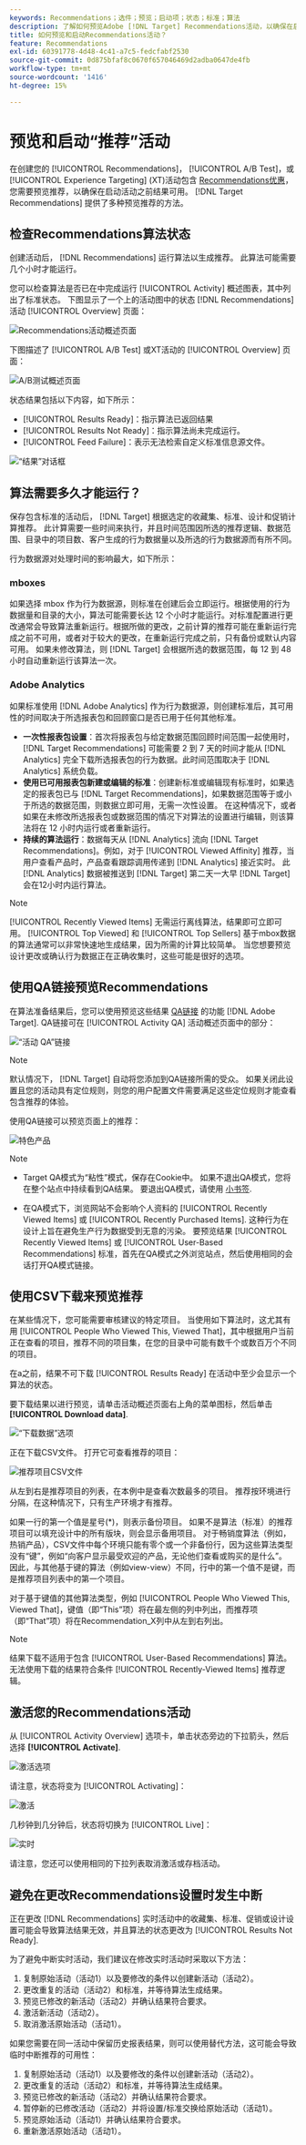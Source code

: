 ```yaml
---
keywords: Recommendations；选件；预览；启动项；状态；标准；算法
description: 了解如何预览Adobe [!DNL Target] Recommendations活动，以确保在启动该活动之前能够获得结果。
title: 如何预览和启动Recommendations活动？
feature: Recommendations
exl-id: 60391778-4d48-4c41-a7c5-fedcfabf2530
source-git-commit: 0d875bfaf8c0670f657046469d2adba0647de4fb
workflow-type: tm+mt
source-wordcount: '1416'
ht-degree: 15%

---
```


# 预览和启动“推荐”活动

在创建您的 [!UICONTROL Recommendations]， [!UICONTROL A/B Test]，或 [!UICONTROL Experience Targeting] (XT)活动包含 [Recommendations优惠](/help/main/c-recommendations/recommendations-as-an-offer.md)，您需要预览推荐，以确保在启动活动之前结果可用。 [!DNL Target Recommendations] 提供了多种预览推荐的方法。

## 检查Recommendations算法状态

创建活动后， [!DNL Recommendations] 运行算法以生成推荐。 此算法可能需要几个小时才能运行。

您可以检查算法是否已在中完成运行 [!UICONTROL Activity] 概述图表，其中列出了标准状态。 下图显示了一个上的活动图中的状态 [!DNL Recommendations] 活动 [!UICONTROL Overview] 页面：

![Recommendations活动概述页面](/help/main/c-recommendations/t-create-recs-activity/assets/recs-overview.png)

下图描述了 [!UICONTROL A/B Test] 或XT活动的 [!UICONTROL Overview] 页面：

![A/B测试概述页面](/help/main/c-recommendations/t-create-recs-activity/assets/ab-overview.png)

状态结果包括以下内容，如下所示：

* [!UICONTROL Results Ready]：指示算法已返回结果
* [!UICONTROL Results Not Ready]：指示算法尚未完成运行。
* [!UICONTROL Feed Failure]：表示无法检索自定义标准信息源文件。

![“结果”对话框](/help/main/c-recommendations/c-algorithms/assets/criteria_status_multi.png)

## 算法需要多久才能运行？

保存包含标准的活动后， [!DNL Target] 根据选定的收藏集、标准、设计和促销计算推荐。 此计算需要一些时间来执行，并且时间范围因所选的推荐逻辑、数据范围、目录中的项目数、客户生成的行为数据量以及所选的行为数据源而有所不同。

行为数据源对处理时间的影响最大，如下所示：

### mboxes

如果选择 mbox 作为行为数据源，则标准在创建后会立即运行。根据使用的行为数据量和目录的大小，算法可能需要长达 12 个小时才能运行。对标准配置进行更改通常会导致算法重新运行。根据所做的更改，之前计算的推荐可能在重新运行完成之前不可用，或者对于较大的更改，在重新运行完成之前，只有备份或默认内容可用。 如果未修改算法，则 [!DNL Target] 会根据所选的数据范围，每 12 到 48 小时自动重新运行该算法一次。

### Adobe Analytics

如果标准使用 [!DNL Adobe Analytics] 作为行为数据源，则创建标准后，其可用性的时间取决于所选报表包和回顾窗口是否已用于任何其他标准。

* **一次性报表包设置**：首次将报表包与给定数据范围回顾时间范围一起使用时，[!DNL Target Recommendations] 可能需要 2 到 7 天的时间才能从 [!DNL Analytics] 完全下载所选报表包的行为数据。此时间范围取决于 [!DNL Analytics] 系统负载。
* **使用已可用报表包新建或编辑的标准**：创建新标准或编辑现有标准时，如果选定的报表包已与 [!DNL Target Recommendations]，如果数据范围等于或小于所选的数据范围，则数据立即可用，无需一次性设置。 在这种情况下，或者如果在未修改所选报表包或数据范围的情况下对算法的设置进行编辑，则该算法将在 12 小时内运行或者重新运行。
* **持续的算法运行**：数据每天从 [!DNL Analytics] 流向 [!DNL Target Recommendations]。例如，对于 [!UICONTROL Viewed Affinity] 推荐，当用户查看产品时，产品查看跟踪调用传递到 [!DNL Analytics] 接近实时。 此 [!DNL Analytics] 数据被推送到 [!DNL Target] 第二天一大早 [!DNL Target] 会在12小时内运行算法。

>[!NOTE]
>
>[!UICONTROL Recently Viewed Items] 无需运行离线算法，结果即可立即可用。 [!UICONTROL Top Viewed] 和 [!UICONTROL Top Sellers] 基于mbox数据的算法通常可以非常快速地生成结果，因为所需的计算比较简单。 当您想要预览设计更改或确认行为数据正在正确收集时，这些可能是很好的选项。

## 使用QA链接预览Recommendations

在算法准备结果后，您可以使用预览这些结果 [QA链接](/help/main/c-activities/c-activity-qa/activity-qa.md) 的功能 [!DNL Adobe Target]. QA链接可在 [!UICONTROL Activity QA] 活动概述页面中的部分：

![“活动 QA”链接](/help/main/c-recommendations/t-create-recs-activity/assets/qa-link.png)

>[!NOTE]
>
>默认情况下， [!DNL Target] 自动将您添加到QA链接所需的受众。 如果关闭此设置且您的活动具有定位规则，则您的用户配置文件需要满足这些定位规则才能查看包含推荐的体验。

使用QA链接可以预览页面上的推荐：

![特色产品](/help/main/c-recommendations/t-create-recs-activity/assets/featured-products.png)

>[!NOTE]
>
>* Target QA模式为“粘性”模式，保存在Cookie中。 如果不退出QA模式，您将在整个站点中持续看到QA结果。 要退出QA模式，请使用 [小书签](/help/main/c-activities/c-activity-qa/activity-qa-bookmark.md).
>
>* 在QA模式下，浏览网站不会影响个人资料的 [!UICONTROL Recently Viewed Items] 或 [!UICONTROL Recently Purchased Items]. 这种行为在设计上旨在避免生产行为数据受到无意的污染。 要预览结果 [!UICONTROL Recently Viewed Items] 或 [!UICONTROL User-Based Recommendations] 标准，首先在QA模式之外浏览站点，然后使用相同的会话打开QA模式链接。

## 使用CSV下载来预览推荐

在某些情况下，您可能需要审核建议的特定项目。 当使用如下算法时，这尤其有用 [!UICONTROL People Who Viewed This, Viewed That]，其中根据用户当前正在查看的项目，推荐不同的项目集，在您的目录中可能有数千个或数百万个不同的项目。

在a之前，结果不可下载 [!UICONTROL Results Ready] 在活动中至少会显示一个算法的状态。

要下载结果以进行预览，请单击活动概述页面右上角的菜单图标，然后单击 **[!UICONTROL Download data]**.

![“下载数据”选项](/help/main/c-recommendations/t-create-recs-activity/assets/download-data.png)

正在下载CSV文件。 打开它可查看推荐的项目：

![推荐项目CSV文件](/help/main/c-recommendations/t-create-recs-activity/assets/recommended-items.png)

从左到右是推荐项目的列表，在本例中是查看次数最多的项目。 推荐按环境进行分隔，在这种情况下，只有生产环境才有推荐。

如果一行的第一个值是星号(*)，则表示备份项目。 如果不是算法（标准）的推荐项目可以填充设计中的所有版块，则会显示备用项目。 对于畅销度算法（例如，热销产品），CSV文件中每个环境只能有零个或一个非备份行，因为这些算法类型没有“键”，例如“向客户显示最受欢迎的产品，无论他们查看或购买的是什么”。 因此，与其他基于键的算法（例如view-view）不同，行中的第一个值不是键，而是推荐项目列表中的第一个项目。

对于基于键值的其他算法类型，例如 [!UICONTROL People Who Viewed This, Viewed That]，键值（即“This”项）将在最左侧的列中列出，而推荐项（即“That”项）将在Recommendation_X列中从左到右列出。

>[!NOTE]
>
>结果下载不适用于包含 [!UICONTROL User-Based Recommendations] 算法。 无法使用下载的结果符合条件 [!UICONTROL Recently-Viewed Items] 推荐逻辑。

## 激活您的Recommendations活动

从 [!UICONTROL Activity Overview] 选项卡，单击状态旁边的下拉箭头，然后选择 **[!UICONTROL Activate]**.

![激活选项](/help/main/c-recommendations/t-create-recs-activity/assets/activate.png)

请注意，状态将变为 [!UICONTROL Activating]：

![激活](/help/main/c-recommendations/t-create-recs-activity/assets/activating.png)

几秒钟到几分钟后，状态将切换为 [!UICONTROL Live]：

![实时](/help/main/c-recommendations/t-create-recs-activity/assets/live.png)

请注意，您还可以使用相同的下拉列表取消激活或存档活动。

## 避免在更改Recommendations设置时发生中断

正在更改 [!DNL Recommendations] 实时活动中的收藏集、标准、促销或设计设置可能会导致算法结果无效，并且算法的状态更改为 [!UICONTROL Results Not Ready].

为了避免中断实时活动，我们建议在修改实时活动时采取以下方法：

1. 复制原始活动（活动1）以及要修改的条件以创建新活动（活动2）。
1. 更改重复的活动（活动2）和标准，并等待算法生成结果。
1. 预览已修改的新活动（活动2）并确认结果符合要求。
1. 激活新活动（活动2）。
1. 取消激活原始活动（活动1）。

如果您需要在同一活动中保留历史报表结果，则可以使用替代方法，这可能会导致临时中断推荐的可用性：

1. 复制原始活动（活动1）以及要修改的条件以创建新活动（活动2）。
1. 更改重复的活动（活动2）和标准，并等待算法生成结果。
1. 预览已修改的新活动（活动2）并确认结果符合要求。
1. 暂停新的已修改活动（活动2）并将设置/标准交换给原始活动（活动1）。
1. 预览原始活动（活动1）并确认结果符合要求。
1. 重新激活原始活动（活动1）。
